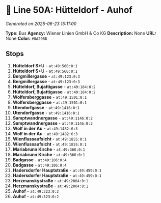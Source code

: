 # 🚌 Line 50A: Hütteldorf - Auhof

*Generated on 2025-06-23 15:11:00*

**Type:** Bus
**Agency:** Wiener Linien GmbH & Co KG
**Description:** None
**URL:** None
**Color:** `#0A295D`

## Stops

1. **Hütteldorf S+U** - `at:49:560:0:1`
2. **Hütteldorf S+U** - `at:49:560:0:1`
3. **Bergmillergasse** - `at:49:123:0:3`
4. **Bergmillergasse** - `at:49:123:0:3`
5. **Hütteldorf, Bujattigasse** - `at:49:184:0:2`
6. **Hütteldorf, Bujattigasse** - `at:49:184:0:2`
7. **Wolfersberggasse** - `at:49:1501:0:1`
8. **Wolfersberggasse** - `at:49:1501:0:1`
9. **Utendorfgasse** - `at:49:1416:0:1`
10. **Utendorfgasse** - `at:49:1416:0:1`
11. **Samptwandnergasse** - `at:49:1146:0:2`
12. **Samptwandnergasse** - `at:49:1146:0:2`
13. **Wolf in der Au** - `at:49:1482:0:3`
14. **Wolf in der Au** - `at:49:1482:0:3`
15. **Wienflussaufsicht** - `at:49:1855:0:1`
16. **Wienflussaufsicht** - `at:49:1855:0:1`
17. **Mariabrunn Kirche** - `at:49:360:0:1`
18. **Mariabrunn Kirche** - `at:49:360:0:1`
19. **Badgasse** - `at:49:106:0:4`
20. **Badgasse** - `at:49:106:0:4`
21. **Hadersdorfer Hauptstraße** - `at:49:459:0:1`
22. **Hadersdorfer Hauptstraße** - `at:49:459:0:1`
23. **Herzmanskystraße** - `at:49:2004:0:1`
24. **Herzmanskystraße** - `at:49:2004:0:1`
25. **Auhof** - `at:49:323:0:2`
26. **Auhof** - `at:49:323:0:2`